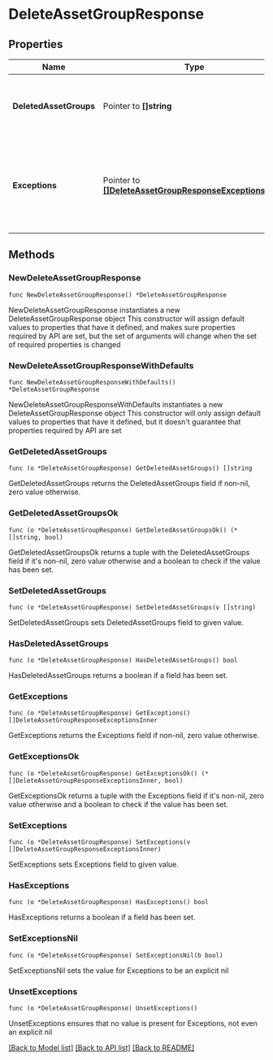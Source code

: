 # DeleteAssetGroupResponse

## Properties

Name | Type | Description | Notes
------------ | ------------- | ------------- | -------------
**DeletedAssetGroups** | Pointer to **[]string** | A list of ids of successfully deleted asset groups. | [optional] 
**Exceptions** | Pointer to [**[]DeleteAssetGroupResponseExceptionsInner**](DeleteAssetGroupResponseExceptionsInner.md) | A list of errors associated with the asset groups. Will be returned if there is an error. | [optional] 

## Methods

### NewDeleteAssetGroupResponse

`func NewDeleteAssetGroupResponse() *DeleteAssetGroupResponse`

NewDeleteAssetGroupResponse instantiates a new DeleteAssetGroupResponse object
This constructor will assign default values to properties that have it defined,
and makes sure properties required by API are set, but the set of arguments
will change when the set of required properties is changed

### NewDeleteAssetGroupResponseWithDefaults

`func NewDeleteAssetGroupResponseWithDefaults() *DeleteAssetGroupResponse`

NewDeleteAssetGroupResponseWithDefaults instantiates a new DeleteAssetGroupResponse object
This constructor will only assign default values to properties that have it defined,
but it doesn't guarantee that properties required by API are set

### GetDeletedAssetGroups

`func (o *DeleteAssetGroupResponse) GetDeletedAssetGroups() []string`

GetDeletedAssetGroups returns the DeletedAssetGroups field if non-nil, zero value otherwise.

### GetDeletedAssetGroupsOk

`func (o *DeleteAssetGroupResponse) GetDeletedAssetGroupsOk() (*[]string, bool)`

GetDeletedAssetGroupsOk returns a tuple with the DeletedAssetGroups field if it's non-nil, zero value otherwise
and a boolean to check if the value has been set.

### SetDeletedAssetGroups

`func (o *DeleteAssetGroupResponse) SetDeletedAssetGroups(v []string)`

SetDeletedAssetGroups sets DeletedAssetGroups field to given value.

### HasDeletedAssetGroups

`func (o *DeleteAssetGroupResponse) HasDeletedAssetGroups() bool`

HasDeletedAssetGroups returns a boolean if a field has been set.

### GetExceptions

`func (o *DeleteAssetGroupResponse) GetExceptions() []DeleteAssetGroupResponseExceptionsInner`

GetExceptions returns the Exceptions field if non-nil, zero value otherwise.

### GetExceptionsOk

`func (o *DeleteAssetGroupResponse) GetExceptionsOk() (*[]DeleteAssetGroupResponseExceptionsInner, bool)`

GetExceptionsOk returns a tuple with the Exceptions field if it's non-nil, zero value otherwise
and a boolean to check if the value has been set.

### SetExceptions

`func (o *DeleteAssetGroupResponse) SetExceptions(v []DeleteAssetGroupResponseExceptionsInner)`

SetExceptions sets Exceptions field to given value.

### HasExceptions

`func (o *DeleteAssetGroupResponse) HasExceptions() bool`

HasExceptions returns a boolean if a field has been set.

### SetExceptionsNil

`func (o *DeleteAssetGroupResponse) SetExceptionsNil(b bool)`

 SetExceptionsNil sets the value for Exceptions to be an explicit nil

### UnsetExceptions
`func (o *DeleteAssetGroupResponse) UnsetExceptions()`

UnsetExceptions ensures that no value is present for Exceptions, not even an explicit nil

[[Back to Model list]](../README.md#documentation-for-models) [[Back to API list]](../README.md#documentation-for-api-endpoints) [[Back to README]](../README.md)


